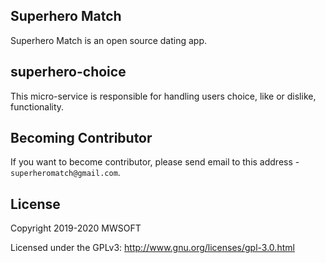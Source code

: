 ## Superhero Match
Superhero Match is an open source dating app.

## superhero-choice
This micro-service is responsible for handling users choice, like or dislike, functionality. 

## Becoming Contributor
If you want to become contributor, please send email to this address - `superheromatch@gmail.com`.

## License
Copyright 2019-2020 MWSOFT

Licensed under the GPLv3: http://www.gnu.org/licenses/gpl-3.0.html